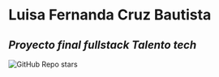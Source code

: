 # Luisa Fernanda Cruz Bautista

## _Proyecto final fullstack Talento tech_

![GitHub Repo stars](https://img.shields.io/github/stars/luisacruzb/Proyecto_final_fullstack.svg)